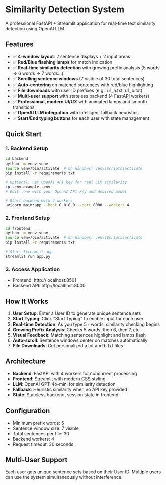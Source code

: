 # Similarity Detection System

A professional FastAPI + Streamlit application for real-time text similarity detection using OpenAI LLM.

## Features

- ✅ **4-window layout**: 2 sentence displays + 2 input areas
- ✅ **Red/Blue flashing lamps** for match indication
- ✅ **Real-time similarity detection** with growing prefix analysis (5 words → 6 words → 7 words...)
- ✅ **Scrolling sentence windows** (7 visible of 30 total sentences)
- ✅ **Auto-centering** on matched sentences with red/blue highlighting
- ✅ **File downloads** with user ID prefixes (e.g., u1_a.txt, u1_b.txt)
- ✅ **Multi-user support** with stateless backend (4 FastAPI workers)
- ✅ **Professional, modern UI/UX** with animated lamps and smooth transitions
- ✅ **OpenAI LLM integration** with intelligent fallback heuristics
- ✅ **Start/End typing buttons** for each user with state management

## Quick Start

### 1. Backend Setup

```bash
cd backend
python -m venv venv
source venv/bin/activate  # On Windows: venv\Scripts\activate
pip install -r requirements.txt

# Optional: Set OpenAI API key for real LLM similarity
cp .env.example .env
# Edit .env with your OpenAI API key and desired model

# Start backend with 4 workers
uvicorn main:app --host 0.0.0.0 --port 8000 --workers 4
```

### 2. Frontend Setup

```bash
cd frontend
python -m venv venv
source venv/bin/activate  # On Windows: venv\Scripts\activate
pip install -r requirements.txt

# Start Streamlit app
streamlit run app.py
```

### 3. Access Application

- Frontend: http://localhost:8501
- Backend API: http://localhost:8000

## How It Works

1. **User Setup**: Enter a User ID to generate unique sentence sets
2. **Start Typing**: Click "Start Typing" to enable input for each user
3. **Real-time Detection**: As you type 5+ words, similarity checking begins
4. **Growing Prefix Analysis**: Checks 5 words, then 6, then 7, etc.
5. **Visual Feedback**: Matching sentences highlight and lamps flash
6. **Auto-scroll**: Sentence windows center on matches automatically
7. **File Downloads**: Get personalized a.txt and b.txt files

## Architecture

- **Backend**: FastAPI with 4 workers for concurrent processing
- **Frontend**: Streamlit with modern CSS styling
- **LLM**: OpenAI GPT-4o-mini for similarity detection
- **Fallback**: Heuristic similarity when no API key provided
- **State**: Stateless backend, session state in frontend

## Configuration

- Minimum prefix words: 5
- Sentence window size: 7 visible
- Total sentences per file: 30
- Backend workers: 4
- Request timeout: 30 seconds

## Multi-User Support

Each user gets unique sentence sets based on their User ID. Multiple users can use the system simultaneously without interference.

